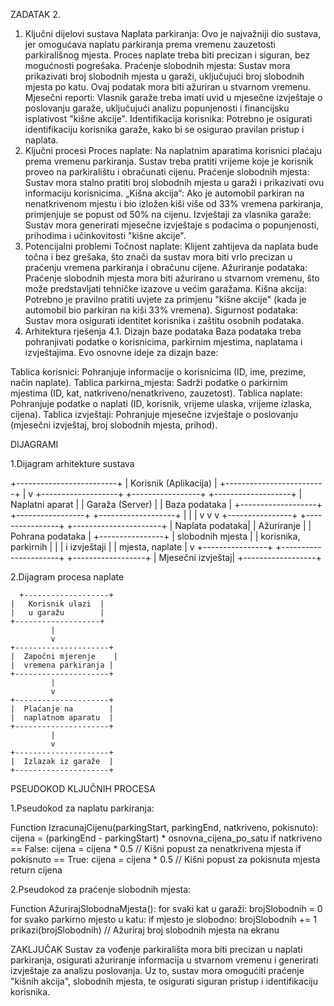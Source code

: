 ZADATAK 2.


1. Ključni dijelovi sustava
Naplata parkiranja: Ovo je najvažniji dio sustava, jer omogućava naplatu parkiranja prema vremenu zauzetosti parkirališnog mjesta. Proces naplate treba biti precizan i siguran, bez mogućnosti pogrešaka.
Praćenje slobodnih mjesta: Sustav mora prikazivati broj slobodnih mjesta u garaži, uključujući broj slobodnih mjesta po katu. Ovaj podatak mora biti ažuriran u stvarnom vremenu.
Mjesečni reporti: Vlasnik garaže treba imati uvid u mjesečne izvještaje o poslovanju garaže, uključujući analizu popunjenosti i financijsku isplativost "kišne akcije".
Identifikacija korisnika: Potrebno je osigurati identifikaciju korisnika garaže, kako bi se osigurao pravilan pristup i naplata.
2. Ključni procesi
Proces naplate: Na naplatnim aparatima korisnici plaćaju prema vremenu parkiranja. Sustav treba pratiti vrijeme koje je korisnik proveo na parkiralištu i obračunati cijenu.
Praćenje slobodnih mjesta: Sustav mora stalno pratiti broj slobodnih mjesta u garaži i prikazivati ovu informaciju korisnicima.
„Kišna akcija“: Ako je automobil parkiran na nenatkrivenom mjestu i bio izložen kiši više od 33% vremena parkiranja, primjenjuje se popust od 50% na cijenu.
Izvještaji za vlasnika garaže: Sustav mora generirati mjesečne izvještaje s podacima o popunjenosti, prihodima i učinkovitosti "kišne akcije".
3. Potencijalni problemi
Točnost naplate: Klijent zahtijeva da naplata bude točna i bez grešaka, što znači da sustav mora biti vrlo precizan u praćenju vremena parkiranja i obračunu cijene.
Ažuriranje podataka: Praćenje slobodnih mjesta mora biti ažurirano u stvarnom vremenu, što može predstavljati tehničke izazove u većim garažama.
Kišna akcija: Potrebno je pravilno pratiti uvjete za primjenu "kišne akcije" (kada je automobil bio parkiran na kiši 33% vremena).
Sigurnost podataka: Sustav mora osigurati identitet korisnika i zaštitu osobnih podataka.
4. Arhitektura rješenja
4.1. Dizajn baze podataka
Baza podataka treba pohranjivati podatke o korisnicima, parkirnim mjestima, naplatama i izvještajima. Evo osnovne ideje za dizajn baze:

Tablica korisnici: Pohranjuje informacije o korisnicima (ID, ime, prezime, način naplate).
Tablica parkirna_mjesta: Sadrži podatke o parkirnim mjestima (ID, kat, natkriveno/nenatkriveno, zauzetost).
Tablica naplate: Pohranjuje podatke o naplati (ID, korisnik, vrijeme ulaska, vrijeme izlaska, cijena).
Tablica izvještaji: Pohranjuje mjesečne izvještaje o poslovanju (mjesečni izvještaj, broj slobodnih mjesta, prihod).

DIJAGRAMI

1.Dijagram arhitekture sustava

         
+-------------------------+
|  Korisnik (Aplikacija)  |
+-------------------------+
            |
            v
+-------------------+  +-----------------+  +-------------------+
|  Naplatni aparat |  |  Garaža (Server) |  |   Baza podataka   |
+-------------------+  +-----------------+  +-------------------+
        |                      |                     |
        v                      v                     v
+----------------+   +----------------+   +----------------------+
|  Naplata podataka|   |  Ažuriranje   |   | Pohrana podataka     |
+----------------+   |  slobodnih mjesta |   | korisnika, parkirnih |
        |            |  i izvještaji   |   | mjesta, naplate      |
        v            +----------------+   +----------------------+
  +------------------+
  |  Mjesečni izvještaj|
  +------------------+



  2.Dijagram procesa naplate

      +-------------------+
    |   Korisnik ulazi  |
    |   u garažu        |
    +-------------------+
             |
             v
    +---------------------+
    |  Započni mjerenje    |
    |  vremena parkiranja |
    +---------------------+
             |
             v
    +---------------------+
    |  Plaćanje na        |
    |  naplatnom aparatu  |
    +---------------------+
             |
             v
    +---------------------+
    |  Izlazak iz garaže  |
    +---------------------+
PSEUDOKOD KLJUČNIH PROCESA 

1.Pseudokod za naplatu parkiranja:

Function IzracunajCijenu(parkingStart, parkingEnd, natkriveno, pokisnuto):
    cijena = (parkingEnd - parkingStart) * osnovna_cijena_po_satu
    if natkriveno == False:
        cijena = cijena * 0.5  // Kišni popust za nenatkrivena mjesta
    if pokisnuto == True:
        cijena = cijena * 0.5  // Kišni popust za pokisnuta mjesta
    return cijena

2.Pseudokod za praćenje slobodnih mjesta:

Function AžurirajSlobodnaMjesta():
    for svaki kat u garaži:
        brojSlobodnih = 0
        for svako parkirno mjesto u katu:
            if mjesto je slobodno:
                brojSlobodnih += 1
        prikazi(brojSlobodnih)  // Ažuriraj broj slobodnih mjesta na ekranu

ZAKLJUČAK
Sustav za vođenje parkirališta mora biti precizan u naplati parkiranja, osigurati ažuriranje informacija u stvarnom vremenu i generirati izvještaje za analizu poslovanja. Uz to, sustav mora omogućiti praćenje "kišnih akcija", slobodnih mjesta, te osigurati siguran pristup i identifikaciju korisnika.

